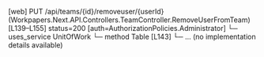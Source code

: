 [web] PUT /api/teams/{id}/removeuser/{userId}  (Workpapers.Next.API.Controllers.TeamController.RemoveUserFromTeam)  [L139–L155] status=200 [auth=AuthorizationPolicies.Administrator]
  └─ uses_service UnitOfWork
    └─ method Table [L143]
      └─ ... (no implementation details available)

